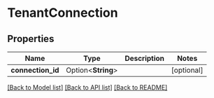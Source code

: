 # TenantConnection

## Properties

Name | Type | Description | Notes
------------ | ------------- | ------------- | -------------
**connection_id** | Option<**String**> |  | [optional]

[[Back to Model list]](./README.md#documentation-for-models) [[Back to API list]](./README.md#documentation-for-api-endpoints) [[Back to README]](./README.md)


